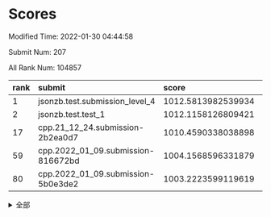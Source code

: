 # Scores

Modified Time: 2022-01-30 04:44:58

Submit Num: 207

All Rank Num: 104857

| rank |               submit               |       score        |       sigma        | pk_num |
| :--- | :--------------------------------- | :----------------- | :----------------- | :----- |
| 1    | jsonzb.test.submission_level_4     | 1012.5813982539934 | 0.7751541895438347 | 2031   |
| 2    | jsonzb.test.test_1                 | 1012.1158126809421 | 0.7829936218835926 | 2026   |
| 17   | cpp.21_12_24.submission-2b2ea0d7   | 1010.4590338038898 | 0.7689457264739369 | 2025   |
| 59   | cpp.2022_01_09.submission-816672bd | 1004.1568596331879 | 0.7043397852264925 | 2028   |
| 80   | cpp.2022_01_09.submission-5b0e3de2 | 1003.2223599119619 | 0.6986850029194376 | 2033   |


<details>
<summary>全部</summary>

| rank |                 submit                 |       score        |       sigma        | pk_num |
| :--- | :------------------------------------- | :----------------- | :----------------- | :----- |
| 1    | jsonzb.test.submission_level_4         | 1012.5813982539934 | 0.7751541895438347 | 2031   |
| 2    | jsonzb.test.test_1                     | 1012.1158126809421 | 0.7829936218835926 | 2026   |
| 3    | gobigger.level_3.submission_level_3_22 | 1011.8778729640478 | 0.7708884312145345 | 2031   |
| 4    | gobigger.level_3.submission_level_3_49 | 1011.7258623358382 | 0.8062160491880065 | 2025   |
| 5    | gobigger.level_3.submission_level_3_1  | 1011.6743823320978 | 0.7793273348271579 | 2024   |
| 6    | gobigger.level_3.submission_level_3_26 | 1011.4449979072451 | 0.7834366048610799 | 2030   |
| 7    | gobigger.level_3.submission_level_3_42 | 1011.0780866200349 | 0.7853229392050142 | 2026   |
| 8    | gobigger.level_3.submission_level_3_6  | 1011.0574584582404 | 0.7609431735074204 | 2028   |
| 9    | gobigger.level_3.submission_level_3_33 | 1010.8976993309125 | 0.765739840934596  | 2024   |
| 10   | gobigger.level_3.submission_level_3_35 | 1010.8658773106275 | 0.7761978663646859 | 2026   |
| 11   | gobigger.level_3.submission_level_3_24 | 1010.7595677261804 | 0.7524385778698417 | 2026   |
| 12   | gobigger.level_3.submission_level_3_5  | 1010.7314451072202 | 0.7448811827094636 | 2031   |
| 13   | gobigger.level_3.submission_level_3_41 | 1010.6095009821468 | 0.767620643581466  | 2027   |
| 14   | gobigger.level_3.submission_level_3_0  | 1010.5506183346404 | 0.7819744540084645 | 2029   |
| 15   | gobigger.level_3.submission_level_3_31 | 1010.5276713070793 | 0.7758535800289604 | 2025   |
| 16   | gobigger.level_3.submission_level_3_3  | 1010.4889674071155 | 0.7470518058519259 | 2028   |
| 17   | cpp.21_12_24.submission-2b2ea0d7       | 1010.4590338038898 | 0.7689457264739369 | 2025   |
| 18   | gobigger.level_3.submission_level_3_48 | 1010.3663224136925 | 0.7669119382160641 | 2027   |
| 19   | gobigger.level_3.submission_level_3_46 | 1010.3363936983988 | 0.783542822117859  | 2022   |
| 20   | gobigger.level_3.submission_level_3_12 | 1010.3267476348454 | 0.7633615782398491 | 2025   |
| 21   | gobigger.level_3.submission_level_3_18 | 1010.2916261858221 | 0.7547019884334826 | 2030   |
| 22   | gobigger.level_3.submission_level_3_45 | 1010.2582232326123 | 0.7458790437145385 | 2029   |
| 23   | gobigger.level_3.submission_level_3_34 | 1010.2101538473381 | 0.7526698337460433 | 2027   |
| 24   | gobigger.level_3.submission_level_3_47 | 1010.1443025315352 | 0.7528914450627038 | 2023   |
| 25   | gobigger.level_3.submission_level_3_11 | 1010.0369299792628 | 0.7697889367638204 | 2028   |
| 26   | gobigger.level_3.submission_level_3_28 | 1009.9997874513815 | 0.7404299938773578 | 2030   |
| 27   | gobigger.level_3.submission_level_3_37 | 1009.9497948757912 | 0.7603356188706083 | 2028   |
| 28   | gobigger.level_3.submission_level_3_27 | 1009.9105426157836 | 0.7615594687809273 | 2023   |
| 29   | gobigger.level_3.submission_level_3_30 | 1009.8724148152501 | 0.7574114875039707 | 2026   |
| 30   | gobigger.level_3.submission_level_3_7  | 1009.8556640662891 | 0.7507740595077305 | 2022   |
| 31   | gobigger.level_3.submission_level_3_9  | 1009.8120443746079 | 0.7545114928738891 | 2026   |
| 32   | gobigger.level_3.submission_level_3_17 | 1009.7980903766736 | 0.7590696833690265 | 2030   |
| 33   | gobigger.level_3.submission_level_3_38 | 1009.7975359336176 | 0.7616877660492863 | 2030   |
| 34   | gobigger.level_3.submission_level_3_21 | 1009.7222932017221 | 0.7572488960398502 | 2027   |
| 35   | gobigger.level_3.submission_level_3_43 | 1009.7221810223858 | 0.7399258508168061 | 2022   |
| 36   | gobigger.level_3.submission_level_3_39 | 1009.6879899496425 | 0.7787555946232717 | 2027   |
| 37   | gobigger.level_3.submission_level_3_20 | 1009.6488328096219 | 0.7553297909675426 | 2031   |
| 38   | gobigger.level_3.submission_level_3_2  | 1009.6175690927661 | 0.7627055044643763 | 2027   |
| 39   | gobigger.level_3.submission_level_3_16 | 1009.5594283978829 | 0.7466194399121217 | 2029   |
| 40   | gobigger.level_3.submission_level_3_36 | 1009.4792198618771 | 0.7458954528805283 | 2027   |
| 41   | gobigger.level_3.submission_level_3_10 | 1009.4365201289287 | 0.7783288244709174 | 2025   |
| 42   | gobigger.level_3.submission_level_3_8  | 1009.4000327244082 | 0.7568540889543045 | 2028   |
| 43   | gobigger.level_3.submission_level_3_23 | 1009.3539478180785 | 0.7310427228189633 | 2033   |
| 44   | gobigger.level_3.submission_level_3_29 | 1009.3198588903512 | 0.7593077502047657 | 2030   |
| 45   | gobigger.level_3.submission_level_3_19 | 1009.2893583896722 | 0.7567038528567264 | 2028   |
| 46   | gobigger.level_3.submission_level_3_32 | 1009.2366824472715 | 0.7574829355541048 | 2022   |
| 47   | gobigger.level_3.submission_level_3_4  | 1009.2200050515507 | 0.7491774300023476 | 2026   |
| 48   | gobigger.level_3.submission_level_3_25 | 1009.1937436947236 | 0.7739990700659976 | 2025   |
| 49   | gobigger.level_3.submission_level_3_44 | 1009.1229088603019 | 0.7496435904031536 | 2026   |
| 50   | gobigger.level_3.submission_level_3_15 | 1009.1132733803961 | 0.7206367342128306 | 2026   |
| 51   | gobigger.level_3.submission_level_3_13 | 1008.8249431093251 | 0.7382515751087643 | 2028   |
| 52   | gobigger.level_3.submission_level_3_14 | 1008.5771744895234 | 0.7848211084364048 | 2025   |
| 53   | gobigger.level_3.submission_level_3_40 | 1008.2161855372975 | 0.7291819951236688 | 2027   |
| 54   | gobigger.level_1.submission_level_1_21 | 1005.0605492322761 | 0.7293912843767534 | 2028   |
| 55   | gobigger.level_1.submission_level_1_49 | 1004.3907103173665 | 0.7162836821452062 | 2022   |
| 56   | gobigger.level_1.submission_level_1_40 | 1004.2533231031902 | 0.719854005107755  | 2024   |
| 57   | gobigger.level_1.submission_level_1_44 | 1004.2248374941248 | 0.7209453252469555 | 2027   |
| 58   | gobigger.level_1.submission_level_1_20 | 1004.1727134918998 | 0.7164703828176258 | 2027   |
| 59   | cpp.2022_01_09.submission-816672bd     | 1004.1568596331879 | 0.7043397852264925 | 2028   |
| 60   | gobigger.level_1.submission_level_1_29 | 1004.1321723829645 | 0.7156983560955508 | 2023   |
| 61   | gobigger.level_1.submission_level_1_19 | 1004.0486199443636 | 0.7140182527451086 | 2029   |
| 62   | gobigger.level_1.submission_level_1_15 | 1003.9803268317033 | 0.7209095577353125 | 2028   |
| 63   | gobigger.level_1.submission_level_1_9  | 1003.9273942448319 | 0.7307724361915049 | 2026   |
| 64   | gobigger.level_1.submission_level_1_22 | 1003.882727821706  | 0.7228475244173007 | 2031   |
| 65   | gobigger.level_1.submission_level_1_13 | 1003.8313113497778 | 0.7156253392056513 | 2022   |
| 66   | gobigger.level_1.submission_level_1_48 | 1003.7704401005034 | 0.721042383452017  | 2024   |
| 67   | gobigger.level_1.submission_level_1_14 | 1003.7520875980294 | 0.7137320253923237 | 2028   |
| 68   | gobigger.level_1.submission_level_1_12 | 1003.7184227811114 | 0.7217248923259328 | 2026   |
| 69   | gobigger.level_1.submission_level_1_23 | 1003.6994588845408 | 0.7190807090713278 | 2030   |
| 70   | gobigger.level_1.submission_level_1_27 | 1003.5778976936806 | 0.7199921459624974 | 2024   |
| 71   | gobigger.level_1.submission_level_1_18 | 1003.5114190518512 | 0.7107590081769568 | 2022   |
| 72   | gobigger.level_1.submission_level_1_34 | 1003.4222034301778 | 0.7100154690397001 | 2023   |
| 73   | gobigger.level_1.submission_level_1_42 | 1003.4059030942869 | 0.7236363504202346 | 2027   |
| 74   | gobigger.level_1.submission_level_1_38 | 1003.3644894588732 | 0.7101902716954409 | 2028   |
| 75   | gobigger.level_1.submission_level_1_1  | 1003.3433980481364 | 0.7099468349460495 | 2022   |
| 76   | gobigger.level_1.submission_level_1_35 | 1003.342166125369  | 0.720209896335111  | 2027   |
| 77   | gobigger.level_1.submission_level_1_26 | 1003.3189598212361 | 0.7341501013378104 | 2027   |
| 78   | gobigger.level_1.submission_level_1_36 | 1003.30437810531   | 0.7140713171242742 | 2024   |
| 79   | gobigger.level_1.submission_level_1_39 | 1003.2706912200764 | 0.7198818718807528 | 2026   |
| 80   | cpp.2022_01_09.submission-5b0e3de2     | 1003.2223599119619 | 0.6986850029194376 | 2033   |
| 81   | gobigger.level_1.submission_level_1_11 | 1003.1538144828266 | 0.7090622457770347 | 2026   |
| 82   | gobigger.level_1.submission_level_1_33 | 1003.1369355671526 | 0.7201827599563636 | 2022   |
| 83   | gobigger.level_1.submission_level_1_32 | 1003.0596670836231 | 0.7177143365051105 | 2024   |
| 84   | gobigger.level_1.submission_level_1_43 | 1003.0330143550376 | 0.7146000335113504 | 2029   |
| 85   | gobigger.level_1.submission_level_1_17 | 1003.0208743977447 | 0.7245751405906854 | 2029   |
| 86   | gobigger.level_1.submission_level_1_16 | 1002.9994843411463 | 0.7232593179215364 | 2024   |
| 87   | gobigger.level_1.submission_level_1_7  | 1002.9739652885369 | 0.7214952720764806 | 2020   |
| 88   | gobigger.level_1.submission_level_1_8  | 1002.8502369296062 | 0.7166076444328054 | 2026   |
| 89   | gobigger.level_1.submission_level_1_47 | 1002.8217340034938 | 0.7149782525719962 | 2027   |
| 90   | gobigger.level_1.submission_level_1_5  | 1002.7937743483491 | 0.7117008814111672 | 2027   |
| 91   | gobigger.level_1.submission_level_1_4  | 1002.7431770315039 | 0.7044838979777958 | 2025   |
| 92   | gobigger.level_1.submission_level_1_25 | 1002.6741895611822 | 0.7049911293738352 | 2023   |
| 93   | gobigger.level_1.submission_level_1_28 | 1002.656414278064  | 0.7198424191869056 | 2027   |
| 94   | gobigger.level_1.submission_level_1_37 | 1002.6470880426307 | 0.7289264998061212 | 2029   |
| 95   | gobigger.level_1.submission_level_1_24 | 1002.6151346069286 | 0.7159640423500422 | 2026   |
| 96   | gobigger.level_1.submission_level_1_46 | 1002.5449741485303 | 0.7130076103413872 | 2026   |
| 97   | gobigger.level_1.submission_level_1_10 | 1002.4317532011472 | 0.7106117961591155 | 2015   |
| 98   | gobigger.level_1.submission_level_1_31 | 1002.4016677180039 | 0.7145526767215179 | 2028   |
| 99   | gobigger.level_1.submission_level_1_30 | 1002.3945003246129 | 0.707515944244448  | 2023   |
| 100  | gobigger.level_1.submission_level_1_2  | 1002.3233477816209 | 0.7251211614080078 | 2023   |
| 101  | gobigger.level_1.submission_level_1_6  | 1002.3188903140828 | 0.7127371930589973 | 2024   |
| 102  | gobigger.level_1.submission_level_1_41 | 1002.3059379361626 | 0.7152843586749431 | 2031   |
| 103  | gobigger.level_1.submission_level_1_45 | 1002.1694246412696 | 0.7121712041342106 | 2027   |
| 104  | gobigger.level_1.submission_level_1_0  | 1001.9976568785905 | 0.7009856187743195 | 2026   |
| 105  | gobigger.level_1.submission_level_1_3  | 1001.2519610148843 | 0.7054866389647303 | 2025   |
| 106  | gobigger.random.submission_random_10   | 997.8885503754045  | 0.7063357207221915 | 2031   |
| 107  | gobigger.random.submission_random_15   | 997.6853264462621  | 0.692307403413506  | 2024   |
| 108  | gobigger.random.submission_random_3    | 997.1058648521488  | 0.713557638780012  | 2023   |
| 109  | gobigger.random.submission_random_4    | 996.961374761354   | 0.7204687595567688 | 2026   |
| 110  | gobigger.random.submission_random_24   | 996.8796671081269  | 0.7075584525996463 | 2026   |
| 111  | gobigger.random.submission_random_34   | 996.8281362299315  | 0.7129676799196975 | 2022   |
| 112  | gobigger.random.submission_random_19   | 996.7933947062123  | 0.7114431263725817 | 2030   |
| 113  | gobigger.random.submission_random_37   | 996.7792017827586  | 0.7006081411729326 | 2028   |
| 114  | gobigger.random.submission_random_18   | 996.778710737546   | 0.7138168848174458 | 2031   |
| 115  | gobigger.random.submission_random_21   | 996.6355724901707  | 0.7040222063248188 | 2028   |
| 116  | gobigger.random.submission_random_25   | 996.5720410088733  | 0.7152134825535699 | 2026   |
| 117  | gobigger.random.submission_random_35   | 996.5505417260053  | 0.7062456890943675 | 2027   |
| 118  | gobigger.random.submission_random_23   | 996.5182836748234  | 0.7153192686252466 | 2032   |
| 119  | gobigger.random.submission_random_5    | 996.5096026641343  | 0.7065727489744151 | 2024   |
| 120  | gobigger.random.submission_random_29   | 996.3782931789337  | 0.717668098757687  | 2027   |
| 121  | gobigger.random.submission_random_9    | 996.2564145198259  | 0.7050084821063388 | 2018   |
| 122  | gobigger.random.submission_random_43   | 996.213712433799   | 0.7127283386817919 | 2027   |
| 123  | gobigger.random.submission_random_38   | 996.2105159040414  | 0.7078555636777989 | 2029   |
| 124  | gobigger.random.submission_random_6    | 996.1635760622305  | 0.7045463987357962 | 2027   |
| 125  | gobigger.random.submission_random_17   | 996.1612184453917  | 0.7017934526109346 | 2023   |
| 126  | gobigger.random.submission_random_40   | 996.1022495835897  | 0.7153197363569068 | 2028   |
| 127  | gobigger.random.submission_random_14   | 996.0665096475576  | 0.7179031942525913 | 2030   |
| 128  | gobigger.random.submission_random_30   | 996.0275519673066  | 0.707187287609201  | 2024   |
| 129  | gobigger.random.submission_random_26   | 995.9869246934998  | 0.7064748900314134 | 2024   |
| 130  | gobigger.random.submission_random_36   | 995.9746546891322  | 0.7186754799471837 | 2020   |
| 131  | gobigger.random.submission_random_31   | 995.9166878473659  | 0.7103045714892351 | 2026   |
| 132  | gobigger.random.submission_random_44   | 995.8928935303002  | 0.7179525463360293 | 2030   |
| 133  | gobigger.random.submission_random_7    | 995.8036441541503  | 0.7203774276145821 | 2027   |
| 134  | gobigger.random.submission_random_1    | 995.7660806814793  | 0.7145545494306604 | 2025   |
| 135  | gobigger.random.submission_random_8    | 995.7279921721138  | 0.7244829804184958 | 2030   |
| 136  | gobigger.random.submission_random_33   | 995.6654275043478  | 0.7071559232761855 | 2026   |
| 137  | gobigger.random.submission_random_49   | 995.6109829454723  | 0.7154999439817099 | 2027   |
| 138  | gobigger.random.submission_random_13   | 995.5612226263947  | 0.7158506677483454 | 2032   |
| 139  | gobigger.random.submission_random_27   | 995.5112653824223  | 0.6987011169606638 | 2024   |
| 140  | gobigger.random.submission_random_39   | 995.4827563573979  | 0.7053669072924849 | 2021   |
| 141  | gobigger.random.submission_random_42   | 995.4824630007117  | 0.7238908536642189 | 2020   |
| 142  | gobigger.random.submission_random_46   | 995.4647947897256  | 0.7016186098573965 | 2023   |
| 143  | gobigger.random.submission_random_47   | 995.4469854747954  | 0.7121744396966827 | 2028   |
| 144  | gobigger.random.submission_random_45   | 995.41278885415    | 0.7125131020885628 | 2031   |
| 145  | gobigger.random.submission_random_32   | 995.3885791191807  | 0.7112792368260467 | 2027   |
| 146  | gobigger.random.submission_random_22   | 995.2679370457545  | 0.7020340976861651 | 2028   |
| 147  | gobigger.random.submission_random_16   | 995.2068552071737  | 0.7309084383614883 | 2028   |
| 148  | gobigger.random.submission_random_12   | 995.0766928565738  | 0.7129204819563782 | 2027   |
| 149  | gobigger.random.submission_random_28   | 994.937143589036   | 0.7097239138931157 | 2025   |
| 150  | gobigger.random.submission_random_0    | 994.9309964541243  | 0.7315830750367485 | 2024   |
| 151  | gobigger.random.submission_random_11   | 994.9056710759694  | 0.7231482327330375 | 2025   |
| 152  | gobigger.random.submission_random_48   | 994.8997456575571  | 0.7168837725007781 | 2024   |
| 153  | gobigger.random.submission_random_2    | 994.8751254781347  | 0.726042885213778  | 2024   |
| 154  | gobigger.random.submission_random_20   | 994.7130736280907  | 0.7364405643744024 | 2026   |
| 155  | gobigger.level_2.submission_level_2_15 | 994.6091992379305  | 0.7258280511506321 | 2031   |
| 156  | gobigger.random.submission_random_41   | 994.5573738537489  | 0.7306616662565459 | 2028   |
| 157  | gobigger.level_2.submission_level_2_0  | 993.5936826600907  | 0.72531485856519   | 2027   |
| 158  | gobigger.level_2.submission_level_2_19 | 993.5070705156364  | 0.7619747409066826 | 2025   |
| 159  | gobigger.level_2.submission_level_2_41 | 993.4699930079623  | 0.7424008746910427 | 2030   |
| 160  | gobigger.level_2.submission_level_2_21 | 993.2020768549164  | 0.7218340858315433 | 2022   |
| 161  | gobigger.level_2.submission_level_2_36 | 993.1975316164339  | 0.7274790283227238 | 2030   |
| 162  | gobigger.level_2.submission_level_2_40 | 992.7931229917987  | 0.733193648634087  | 2026   |
| 163  | gobigger.level_2.submission_level_2_33 | 992.7900771870031  | 0.7308432573023426 | 2028   |
| 164  | gobigger.level_2.submission_level_2_7  | 992.6852076849499  | 0.7504849437231851 | 2025   |
| 165  | gobigger.level_2.submission_level_2_43 | 992.6456465549379  | 0.7531738222260679 | 2027   |
| 166  | gobigger.level_2.submission_level_2_8  | 992.6452038796759  | 0.741005980240023  | 2026   |
| 167  | gobigger.level_2.submission_level_2_29 | 992.6347149466243  | 0.7487323871887993 | 2026   |
| 168  | gobigger.level_2.submission_level_2_6  | 992.6214924604216  | 0.7595263752194809 | 2021   |
| 169  | gobigger.level_2.submission_level_2_27 | 992.6052097149279  | 0.727021073913117  | 2026   |
| 170  | gobigger.level_2.submission_level_2_37 | 992.59213721679    | 0.7226399268600916 | 2031   |
| 171  | gobigger.level_2.submission_level_2_25 | 992.4649506564754  | 0.741924406371988  | 2027   |
| 172  | gobigger.level_2.submission_level_2_45 | 992.3642900582158  | 0.7297816793132429 | 2028   |
| 173  | gobigger.level_2.submission_level_2_17 | 992.3475760716761  | 0.7340124851335783 | 2028   |
| 174  | gobigger.level_2.submission_level_2_46 | 992.2380903330101  | 0.7416744781276322 | 2024   |
| 175  | gobigger.level_2.submission_level_2_49 | 992.2145317544146  | 0.7532043144159631 | 2026   |
| 176  | gobigger.level_2.submission_level_2_47 | 992.1669694433346  | 0.751251596752435  | 2027   |
| 177  | gobigger.level_2.submission_level_2_2  | 992.1353368324393  | 0.7480250546923911 | 2030   |
| 178  | gobigger.level_2.submission_level_2_34 | 992.0870684419239  | 0.7566586283646    | 2029   |
| 179  | gobigger.level_2.submission_level_2_32 | 992.0154769287753  | 0.7608668325933367 | 2025   |
| 180  | gobigger.level_2.submission_level_2_10 | 991.9831869796398  | 0.7434691674859328 | 2022   |
| 181  | gobigger.level_2.submission_level_2_30 | 991.9217664599432  | 0.7532846090464884 | 2025   |
| 182  | gobigger.level_2.submission_level_2_18 | 991.9130337278662  | 0.7299296059442004 | 2020   |
| 183  | gobigger.level_2.submission_level_2_23 | 991.8858641698134  | 0.7450760069196499 | 2029   |
| 184  | gobigger.level_2.submission_level_2_1  | 991.8713751252175  | 0.7526271653484674 | 2030   |
| 185  | gobigger.level_2.submission_level_2_11 | 991.870553129655   | 0.7357667646613569 | 2023   |
| 186  | gobigger.level_2.submission_level_2_5  | 991.851559152085   | 0.7470096751428338 | 2024   |
| 187  | gobigger.level_2.submission_level_2_44 | 991.8049699041808  | 0.7442574189640824 | 2022   |
| 188  | gobigger.level_2.submission_level_2_24 | 991.7200800218068  | 0.7399853818358207 | 2023   |
| 189  | gobigger.level_2.submission_level_2_22 | 991.713122761351   | 0.7232429823676576 | 2025   |
| 190  | gobigger.level_2.submission_level_2_42 | 991.6964476679485  | 0.7557973960882512 | 2028   |
| 191  | gobigger.level_2.submission_level_2_12 | 991.6348459407359  | 0.7562305125918798 | 2026   |
| 192  | gobigger.level_2.submission_level_2_48 | 991.5106558540257  | 0.7598889118148984 | 2022   |
| 193  | gobigger.level_2.submission_level_2_39 | 991.404813384415   | 0.7684719914020413 | 2029   |
| 194  | gobigger.level_2.submission_level_2_14 | 991.3268717432471  | 0.7531864598379583 | 2027   |
| 195  | gobigger.level_2.submission_level_2_4  | 991.2750722754325  | 0.7593370570686866 | 2026   |
| 196  | gobigger.level_2.submission_level_2_28 | 991.2455165250373  | 0.7642675392486943 | 2031   |
| 197  | gobigger.level_2.submission_level_2_9  | 991.0899062170422  | 0.7301366781208366 | 2020   |
| 198  | gobigger.level_2.submission_level_2_20 | 991.0837441606375  | 0.7583486786812537 | 2028   |
| 199  | gobigger.level_2.submission_level_2_35 | 990.9254411155521  | 0.7673557784371655 | 2027   |
| 200  | gobigger.level_2.submission_level_2_3  | 990.8398599296792  | 0.7785622160382667 | 2028   |
| 201  | gobigger.level_2.submission_level_2_38 | 990.7587672412424  | 0.7530264679954561 | 2025   |
| 202  | gobigger.level_2.submission_level_2_13 | 990.7096655957043  | 0.7550615222566509 | 2027   |
| 203  | gobigger.level_2.submission_level_2_31 | 990.6979859009897  | 0.7608293652001595 | 2029   |
| 204  | gobigger.level_2.submission_level_2_26 | 990.1954655748427  | 0.769926678531568  | 2028   |
| 205  | gobigger.level_2.submission_level_2_16 | 989.9322021811205  | 0.757863072072907  | 2016   |
| 206  | gobigger.none.submission_none_0        | 977.3223054407432  | 1.4091427414302953 | 2027   |
| 207  | gobigger.none.submission_none_1        | 976.1354619848177  | 1.4073162510261346 | 2023   |

</details>